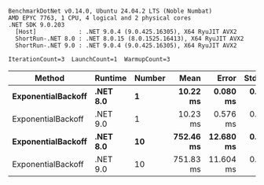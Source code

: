 ```

BenchmarkDotNet v0.14.0, Ubuntu 24.04.2 LTS (Noble Numbat)
AMD EPYC 7763, 1 CPU, 4 logical and 2 physical cores
.NET SDK 9.0.203
  [Host]            : .NET 9.0.4 (9.0.425.16305), X64 RyuJIT AVX2
  ShortRun-.NET 8.0 : .NET 8.0.15 (8.0.1525.16413), X64 RyuJIT AVX2
  ShortRun-.NET 9.0 : .NET 9.0.4 (9.0.425.16305), X64 RyuJIT AVX2

IterationCount=3  LaunchCount=1  WarmupCount=3  

```
| Method             | Runtime  | Number | Mean      | Error     | StdDev   | Min       | Max       | Allocated |
|------------------- |--------- |------- |----------:|----------:|---------:|----------:|----------:|----------:|
| **ExponentialBackoff** | **.NET 8.0** | **1**      |  **10.22 ms** |  **0.080 ms** | **0.004 ms** |  **10.22 ms** |  **10.23 ms** |     **520 B** |
| ExponentialBackoff | .NET 9.0 | 1      |  10.23 ms |  0.576 ms | 0.032 ms |  10.20 ms |  10.26 ms |     520 B |
| **ExponentialBackoff** | **.NET 8.0** | **10**     | **752.46 ms** | **12.680 ms** | **0.695 ms** | **752.04 ms** | **753.26 ms** |    **4120 B** |
| ExponentialBackoff | .NET 9.0 | 10     | 751.83 ms | 11.604 ms | 0.636 ms | 751.10 ms | 752.25 ms |    4120 B |
